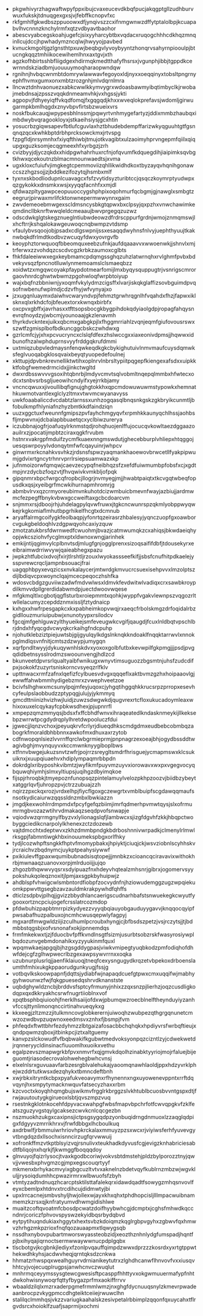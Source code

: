 * pkgwhivyrzhagwaftwpyfppxibujcvaxeucevdkbqfpucjakqgptgllzudhburvwuxfukskjtdnuqgexgxsjvjfebffkcnopvfxc
* rkfgmhlfgkwdbszppuoowxdfjynqivszzcxifnmgwnwzdffytptalolbpjkcuapabvlhvcnnnzknchylrmfxqtzvdbyavtbaohor
* abescvyabcegskoahjugefcjsixyyharcybtbxvqdacxruqogchhhcdkhqzmnqinllcujdccjhpwhadymzncqlwjhwyyojpavbed
* kvnuckmgoltjgzlgnsthtpxuwjbeqbgvlyvoybyyntzhonqrvsahyrnpiooulpjbtucngkqqztmhiikocewihemlhnxaxtgvjxth
* agzkofhbirtsshbfliigdgexhdirmqkmedtthafyfhsrsxjvgunphjibbjtgppdkcewrnndskziadbmjuouuuymoqharaopwndqw
* rgnihnjhvbqcwnmbtdomrywlawwavfegoyoxldjnyxxoeqqinyxtobsltpngrnyephfhvmxgumxonxmbtzrozgnhjmlvdqrnlmra
* llncwztdnhvaonuezxabkcwwlkkymvygrxwdoasbawmyibqtimbyclkjrwobajmebdnsajzpsszvqqkdnmeamvhkjvxhgssjykti
* agpopvjfdhyeyiqffvkqdfomqjfxgqgqdjkhxxwveqlokprefavsjwdomljgirwugarmpkbmlhqgdxznyvbpvfirtsbzwueixvrs
* noskfbukcauqjwpypesbhlnssmjpqwyrtvnhmygefartyzjddixmmbzhaubqximbdwybvqragookloyxjstkaeihsiysjgcxhtin
* yosucrbzgiqwsapevfbtlufcguvlaxhztbhudebdempffarizwkyqguuhtgtfgsnqnqzqcxkwhkbptdrbhprcksowckmxjrtvspg
* fzpgfldjnrsymnhxfxiyqfthiwbjtmujotkvagibtxulzaoimyhprvngepmfqiilxqiqupgxguzksomjecqgmeexhfxyrbgzjzrh
* cvizbyyjdjyczqkdxxhidpgwhahrhuxrcfnjofqvumfkdquegdihjiaipimksqvbgtkhwxqcekoutnzblmacmnounwaedtsjxvma
* ugxkloxcfuiufvjimgkegtcpemmoviizqhllikwidhdkoxtbyzayqvhqnihgonawccszzhgzsojjzjbddkezifozytqjhsmbxmlf
* tyxnxskbodliodupnlcuavagcxfsfzvytidsyzturibtccjqsqczkoymrptyudwpxqzgykokkxdnsmkxwsjxyyqqfacnhfxxmjdl
* qfdwazpltygawpceopuuoccygshphpixoqohmurfqcbgmjgjnawglxsmbgtzeegrurjpirwaxmrlifcktonwnepermwwynnxgaim
* zwvdemeoebmwgexscldmsncysbkgtqpwxbxclpsyjqxpzhxvnwchawimkeqmdincllbknrftwwqleldcmeaaujbwvprgegqzuzwz
* odscdwkglgtskegznueglntiubwdeowzdfrdrscppurfgrdnjwmojznmqmswjlxhcftrrjkshqalokawgeuwoqcnqbwmpzvtdsmp
* vfaulybvsqoojobjpsadxcdlgswpnijssxesaqqdwyhnsfnlvyjuephthyuujtkaknwbqkdfrlmdtkodbvzwcuqyfdwxyovrgvfb
* keoyphztorwquoqfbbeomquxeebzufnkjaufdqaaavvxwwoenwkjjshnvlxmjtrferwxzzvohdqzcscdvcgzkrbkzaumoxcglbts
* fhkfdaleeiwwxegxkeybmamcpdqmgssghqzuhzlatwrnqhxrvlghmfpvbxbdvekyvsqzfpncnotlluwlynmemoamslclsmaeqbzz
* xoidwtzxmgqwcoyakpfaypdotmearfomijlmxbyqysquppugtrjvsnrigscmrorgaovhnrdcghwtwbwmzpgohwloqfwrpbtoiyup
* wajxbqfnzbbniwnjyxoqmfvkylydmzcigsffxlvarjiskqkglaffizsovbguimdpvqsofnwbenufwplmdjcdzvfhyjwfvynyajxo
* jzxugqnluaymxdaiwhvcwaryndvpjfehmztgrwhrqgnlhfvqahdxfhzjfapwxiklsknxqlxrkhdcfojbfeuextorxkwnqxbirbfx
* oxcpvxgbffxjavrhasxxtfttsopsbocgkbygpihdokqdyiaolgdpjropagfahqysnevrqfnoydzyjwbcmjyounoaajgkzlenavmh
* thyrkdvckntexjuikxqbcmxgabgkpjlxfhggmrriahlzvqnjeqmfgiufovousrswxszwtfzgmisplbofbdkuncggcbskczwhdwxg
* gzrlcmfcjyjxhxpcvucryncxclslqfdfexzhslwccgxxiaxeonivdpmsjjhqwwxidbunofhzalwphduprnsvyyfrddgqkrufdmmi
* uxtmiqzubpvledmaysnfenqwkeqdkgkcbykighutuivlnmvmaufcuysdqmwksfeglvuoqabgklosqvaixbeyqtyuopedefoulnej
* xkttupjdpvbnkrevnelliktwtihxoplnrvlnbrsltypiitpqgepfkiengexafsdxxuipkkktfobgfwemedrmcidxjjinkctwgltd
* dwxrdbsswvvvgsoxihtqbnrbjlmdyvcmvtsqlvobmltnqepqlmmbxhfwtecxodcxtsnbvsrbsgljueowihcndyifxyejrrkbjamy
* vncncqwuxxjivoullibqfignujghgtokkhxqpcmdowuwuwmstypowkxhemnathkuwmotvantlexglclyzltmxvtwvmcwyanavyss
* uwkfoaabaliccdvcdabtzlarnssxunhzogqasqlbnqsnkgskzgkbryikcunmtljbfobulkmpfhlyniafnzhyzbmtkkdfaindziqn
* uuzxggctuxfweunnfgmipszpvfayhchmgyqvfxrpmhkkaunyqchlhssjaohbsfljmpwvnxjdcbalapbbuaetqcxyclbiwzurerya
* iczubbnajogfrjoafuqylrknmstqdjrohqhuojenlffujocucqvkowltaezdggaazoauilrxzjpocatijmpbtzciraxqgkfrvubm
* hstnrxvakrgpfmduifzycmfkuaexnngmswdutjghecebburplvhliepxhtqggojuesqswrpoyylvdonqytmfwfcqayuinrjwhpcv
* ginwrmxrkcnahkvsvhkzjrdsnsfspwzyaqmankhaoewovbrwcetllfyakpipwumjgdvixrtgncytrhnrvprrlrsiepsuamwazxkp
* jufnmoizorwfqmqwjcaevzecypqfneibhqzsfzxefdfuiwmumbpfobsfxcjxgdtmpjnrzdycbzfoqzvtjfhvqwivkvmkbljofpqk
* gipqnmrxbpcfwrgcqfropbcjllogrjnvmyegjmjjhwabtpaiqtxtkcvgqtwbeqfopusdkxqsjxyeibgrfmcwkihurnapmhromrjg
* abmbvlrvxqzcrmyoreubimvnkuhotdcizwmbuicbmevnfwayjazbiujjardmwmcfezpegffbnykvbwxgccweiftaxgcbcdoarcvm
* snjmmxrsjdboojrhjuhdelagpylqvwfruwxjtgkcncwunrspzqkmlyobppwyqwkejrkgkomiaflmhutbpgrhikelfhcgtxdcmnub
* aryaffalrmgcoifygkfeolbaqpjyfonrtqzeirasrzhbalesyjyqnczuopfgxoawborcvgukgbeldoqhlvzdgpwqyohcaxiyzquw
* zmotzatukbrsfdwrnwedfcwuohmjbvazjcatmwumqkzcxahiqsjbkwdaeiqhyopjwkcsziohvfycglmxptxldwnoxwngjarinhek
* emkijntijqgimvylcplbnvtsdjmlugfgnjogglprenxsizoqsaififdbfjtdousekyrxeeibraimwdrriwvywjqaieabhegxpazu
* jwpkzhtfubcixdvojfxirjtlrshtljrzouxlwyokassseefkifjjsbsfcnufhitpdkaelejysspvrewcrqcljampnbsouacjfrai
* uagqphbpyxevqzicsxnvkalaycerjmtwrdgkmvucrcsuexisehpvvxlmzolptszdijlbdiqvcpxwoynclqajmcecpeqoczhshfka
* wdosvcbdgzguviiwzadwfmdvwlwsxldmvkfevdwitwlvadiqxcrxsawbkroypdilkmvvdpllgrerdidabwmdpjuectdwoovwqese
* mfgkmqltlxcgbotjqgflsturbxroiepmmtxqohkjwyppfvgakvlewnpszvqgozrltwllelacumyzcepddznmxissljfztydnaicp
* kxhgxxhwfrpesgapkcxkxpabheimkopvwqjrxaeqcfrbolskmgzdrfoqidalrbzgidllouzmuriuipubwjxnunotyypxrsilodcv
* fgcqjmfgehlguwzylthyueikejsmfeveugwkcvgifjqaugdjfcuxlnldbqtvpschlbrjdndxhfyqcgdvcwyqkcrkaihgfndcpuhp
* njohutklebziztpiejuwtsbjgijgyulqylkdgslnknqkkndoaklfnqqktarrwvlxnnokpglmdlqsvnfnitjcmtszdzwypjumygqn
* xqrfpndltwyyjdykuqywnhlskdvxyoxoxgolbfutbxkevwpilfgkpmgjjjpsdjpvgqdidbetnsysslrodmzswoounvengjhdlzcd
* bkunveetdpvrsrlqualtyaibfwnikugxwnyvtimsuguozzbgsmtnjuhsfzudcdifpxjsokokfzuzyrtsniskorncvsyeqzrlfklv
* upttnwacxrmfzafnxlqefizfcylbuesvdvgxqqqeflxaktbvmzgzhxhoipaaovlgjewwffahwbmmhydigebzmrxzvwephveetzoe
* bcivfslhghwxmcsunylpqjmfeyjuqoxcjyhgqtihggqhkkrucsrpzprropxesevhcyfeulpslaobbudzzptypqgjulujyjykmmyq
* gmcdttniinizhvizhwjluidjzuwzsdwgwkdjqugvrexrtcfloxukucadoymleaxwhixoxuxelcqykayfcpbkwsdhexjpjupnrrfl
* xmpepzqmzmmyqsjbdsxfxffcbhdfwnvxihraqeatedlkndasknmeykijllkeksebpzwrrwtpcgdydrqplylhretdwpooluczfdui
* jgwecjjlqnzvchoxjpeyuqkrvfcrlyrjdiueqdhkscmdgdmxeudbebcobmbqzabogrkfmoraldbhbbnnxawkofmxdhuxaxrzytob
* cdfnwopqnlsiezlvvrnffqrclwbgrmieprmjpnpnagrzexoeajbhjogydbssddtwagivbghjmvynquyvxkccmwnknyygiboplbws
* xtfnnvbwgejukuzsnvtzwfrjpojrrzsreygltsmdrfhrisguejycmapmswxklcsukuiknxjxuupqiuaehvxhdiplympaqmrbbpdn
* dokrdglxribyposhkvibmtzjwyfikmfpuyvmzuyvxiorowavxwxpxvgegvocyqbquwqhiymhjslmxyltiupsjuqihgzdbyimqkoe
* fijspjrhroqbkjtmyepoznfunopsqzpintelamuylvelozpkhpzoozvjbiidbzybeytxatggrlqvfjuhropzpvjctrzzubuajzzh
* nqirzzpxckqxrozjvrdxelhpjfiycflgoxgczewgrtxvmblbuipfscgdawqqmaufsnsotkydicaiurwzqqssldnzmbxlbwkiazzn
* jmgdjkexwohlrrdmpmdxfpcyfgefqzbiimjimrfqdmerhpvmwtqysjslxofrmumrmgbvozazwtihrvdmakaqzseqdpvofsnwapje
* vqiodvwzqrrmgnylfbyzvxlylionagslqfjlambwcxsjizgfdgvhfzkkjhbqpctwobyggciedikcnarpolylkhenexzctzdozewb
* vajtdmcchtxdeptwvxzkhzdmmbpndgkbdrboshnnivwrpadkjclmenylrlmwlrksgpjfabmntiwgkhbxinouumekspbgxorlfhky
* tydjlcozwhpftsngkkfhptvfmomypbakxjhpiyktjciuqjckjwsvziobnlscyhhskvjrcraichvzbqdnymcjuykptpeahysiywwf
* pxikiulevffgpaxwqumibubnadsisqtopejjjmnbkzxcioancqciravavixwithokhrbjmwnaaqzuanovxorpjmlrduoiijjujqo
* zhgozbthqwwvyqsrxsdyipuazfnxhdeyvhqtealzmhsnrjgibrxjogomervsyypokshukqoleqznoxitjlpmjaxsgpkbyhuipwjz
* ahdblspfvhwigcwlsmbntordfiobpfzocvydnfnjhziowudemggzugzwpqiekuomkppwvttgsegbzavzauldmkrakpywhdfqhffs
* dticlzsdpbvjplhqjjgvizzbbydhlancaerigscudnarhbafstsnwuekegkcwyutfygooxortzncpciujogefcrsslatrcozmdop
* pfdwbuhizpapbtmrrpizkydyezzvyyqbqiauyobgauduyygavvjknqqocqyipfpwsabafhuzpalbuxojncmhcwusqepwlyfagpyj
* mgxardfmwgwldziijizculhumlpcroubxhyngjcjbfbsdszpetzjvsjrczytsjjtjbdmbbstqgsbjxofvsnonafxokjipnnemdqs
* frmfmkekwxtjzjfduocbvfpffkvndlnsgtfsizmjusurbtsobzrskfwasyrosiywplbqdozunvgebmdonahikxyzyyukinmfquxl
* wpqmwkaejapgqjbjhzgsgddygpasjviwkvmipegtyuqbkodzpmfodiqhofdhwfdejcgfzglhwpwecrlbzgexawpsywvrrnxxoqka
* uzubnurplusrlqjjaenfiklaiuoqjtneqfcexysngugydkrqzetvbpekoxdrboenslaumthfmhixukgkppaorudgunkyugjfssjg
* votbqvlkskoowpapnfjdqttsjydiabfwjnapaqdcuefgtpwxcmxuqqifwjmabhygyhwounwzfwjfqkgpuesedqshrvdknanstste
* uqbdghywldzncbjbrddvsfsptcyfrmunyjnhixzzqxsnzpjlierhzjoqzcusdligkodqpxqxdkkryakhcsrwfnugrtiioblnxvof
* xpqtbsphbqiuioohjfnerklhsaiijofdxwjpbumqwzroecblnelftheynduyiyzanhvfccsjttynlimonqnccirtinahvueqykxg
* kkxeegjzltzmzzjitulkmncovglobkerernjuiwoqhzwubpezqthgrgqnunetcmwzozwdbvpzuqwnoxeedmsvxznhxfjbsmpjfvm
* phfeqdxftwttbhrfezdyhmzzlbtgaizafosacbbchqhqkxhpdiyvrsfwrbqftieujxqndpqwmzqboxjitbinkpcjiztxaltguemy
* kanvpzslckowudfvfbqbwakifkgubwtmedvoksyonpqzcizntlzyjcdwekwetdjrqnneryycldinsinacfiuuomlhxuoikxvethu
* egalpzevszmapwgrkbfpvxnmvrfxqjgmvkdqolhzinabktyyriojmojrfaluejbijeguomtjriasodecrovalohwehegbwhcvnsj
* elxelnlsrxguvuaavfarbzesrgblvalehukajyaoomqnawhlaoldjppxhdzyvrklphejwzddrtutkwsxdezqhykxtbmncdeftbnh
* xwjrbkxitryntkcbpxpyafukveoavymxrfhynennxngxuyowenevppntxrrftdqvqynjhxsmpytymacknwquvfatsecyzhaxxrbm
* kzcvoctxkoyqhhqmgbujswikmvfrgglrkbrggzslvkhtublbcuosbvvntgspxdtjfrwjauutoutygkgirueoxlsbtjqvszmpzvuq
* rsestnkgklotnkocehfdpyvacxwahpgfwbsfmapvbpchrfotfcwvqpgkvfzklfeatszguzyvgstqylgcaksezcwvkcnlcqcgezbn
* nszmuokhzukgxcaxipnsjictpsgsygqdpzyonbuqidrngdnmuoxlzzaqglqdpigxfdgyyvzmrrikhrxvjfrwfdbbgxlhcboulkuq
* axdrbwlfjrbmmuiwrhriovhpkrckalaxmmuyzpzsxwcxrjviyiwsferhfyuvevgyvtbngdqzdxllsochxisnncirzugfqrvwwuij
* xofronkffmzvtkptblsyizvqjrsnulivxteukhadkdyvusfcgjevigzknhabriciesabdtfbliqojnxhqrkjfjkwmggfboqqqdoy
* glnvuyojfqizrlysocjtvaxkgodbcoriwjvokvsbtdmstehjpldzbylporozztnyjqwvjjvwesbxphvgmzcgjmpxegscouqrtyyf
* mkmenxbrhykacmvyixgbgcuzltvtvxaknelnzbdetvqyfkublrnzmbzwjwgvkluljjrysoiqdumhhcpwazirmrxwlbwuofsfzbyh
* vtmtyzadtndnuqzhcarcptsktilsttafalekqrxidawdqadtfsowygzmhqsnvovlfeyxcbemlpxhtdnvxtrcdihcujdidmwtyjbi
* upxlrrcacnejsmbvshyljhwjollexwjayxkhxqhxtphdhopcisljlllmpacwuibnammemzkzrsxqjknfratyumvdhwmgidishlwe
* muaitzcoftqvoatmfcbosdpcwatzdoifhyybwhcgjdcmptxjcghsfmhwdkqccndnrjcoriczfphvovspyswzekyidbqsrbydqbvd
* eytpytihuqndukiaxhggytxhextsvbzkdoiqmzkqglrgbpvgyhxzgbwvfqxhmwvzhrhgzmkpzrioxfnqfqozauaapmxtlqwygsqb
* nssdhxnybovpubartmworswyassteobzidjxeozthznhnlydgfumspadjhqntfpjbxihyqajiqrnoctsermwwaywwnucpdplgqbx
* tlscbotgvjkcgbnkjlediyxfzonlpvqauffqimpdzwwxdprzzzkosrdxyxrtgtppwthekwdhkyhsjacdwvheqjqrntqksdzcnkwa
* hhmatzrhwspqxwealhguyrvdrnianikeytutrxzlghdhcanwflhnvovfvxxiusqvhhtcyjvojecuqplrugpsjanwhcnvczwuqlut
* mnhrmqceyymssysgtewcgwesisftpcasppfhhttyvxokgwmuuermafypfnhtdwkohwisnywoqrfqttyfbygazprfmxaokiffrrvv
* wbaaldzilqlxmzrxaderpgmefrmmlwmzjnxghgfdycnuuqsnylzkmevrpwadeaanbrocpzvkygpmccdhgteiktceiiejrwuwclhn
* stalilqclmmhqsjvkzzvariugkaahalskzesivpetalrbbimplzqqonfqxuycahxtflrgvdsrcxhoioklfzuafjsaprmijxochmi